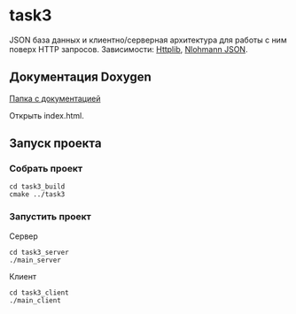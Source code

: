 # task3

JSON база данных и клиентно/серверная архитектура для работы с ним поверх HTTP запросов. 
Зависимости: [Httplib](https://github.com/yhirose/cpp-httplib), [Nlohmann JSON](https://github.com/nlohmann/json).

## Документация Doxygen
[Папка с документацией](https://github.com/jakeltree/task3/tree/master/task3/html)

Открыть index.html.

## Запуск проекта 
### Собрать проект
```
cd task3_build
cmake ../task3
```

### Запустить проект
Сервер 
```
cd task3_server
./main_server
```
Клиент
```
cd task3_client
./main_client
```

